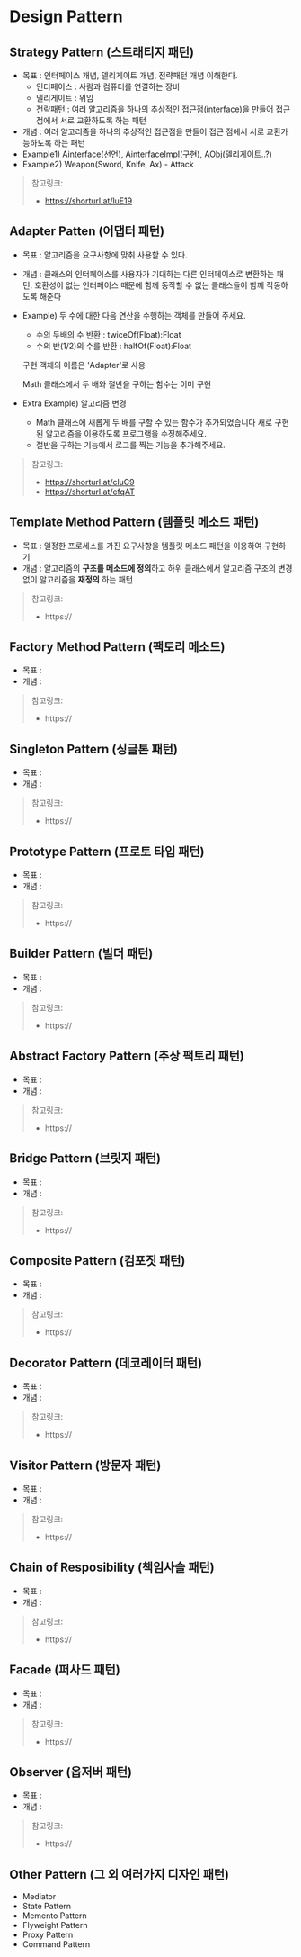 # Design Pattern

## Strategy Pattern (스트래티지 패턴)
- 목표 : 인터페이스 개념, 델리게이트 개념, 전략패턴 개념 이해한다.
    - 인터페이스 : 사람과 컴퓨터를 연결하는 장비
    - 델리게이트 : 위임
    - 전략패턴 : 여러 알고리즘을 하나의 추상적인 접근점(interface)을 만들어 접근점에서 서로  교환하도록 하는 패턴
- 개념 : 여러 알고리즘을 하나의 추상적인 접근점을 만들어 접근 점에서 서로 교환가능하도록 하는 패턴 
- Example1) Ainterface(선언), AinterfaceImpl(구현), AObj(델리게이트..?)
- Example2) Weapon(Sword, Knife, Ax) - Attack

> 참고링크: 
> - https://shorturl.at/luE19
>

## Adapter Patten (어댑터 패턴)
- 목표 : 알고리즘을 요구사항에 맞춰 사용할 수 있다.
- 개념 : 클래스의 인터페이스를 사용자가 기대하는 다른 인터페이스로 변환하는 패턴.
호환성이 없는 인터페이스 때문에 함께 동작할 수 없는 클래스들이 함께 작동하도록 해준다
- Example) 
    두 수에 대한 다음 연산을 수행하는 객체를 만들어 주세요.

    - 수의 두배의 수 반환 : twiceOf(Float):Float
    - 수의 반(1/2)의 수를 반환 : halfOf(Float):Float
   
    구현 객체의 이름은 'Adapter'로 사용
    
    Math 클래스에서 두 배와 절반을 구하는 함수는 이미 구현
- Extra Example)
    알고리즘 변경
    - Math 클래스에 새롭게 두 배를 구할 수 있는 함수가 추가되었습니다
    새로 구현된 알고리즘을 이용하도록 프로그램을 수정해주세요.
    - 절반을 구하는 기능에서 로그를 찍는 기능을 추가해주세요.
    
> 참고링크: 
> - https://shorturl.at/cluC9
> - https://shorturl.at/efqAT
> 
## Template Method Pattern (템플릿 메소드 패턴)
- 목표 : 일정한 프로세스를 가진 요구사항을 템플릿 메소드 패턴을 이용하여 구현하기
- 개념 : 알고리즘의 **구조를 메소드에 정의**하고 하위 클래스에서 알고리즘 구조의 변경없이 알고리즘을 **재정의** 하는 패턴

> 참고링크:
> - https://
> 
 
## Factory Method Pattern (팩토리 메소드)
- 목표 : 
- 개념 : 

> 참고링크:
> - https://
> 

## Singleton Pattern (싱글톤 패턴)
- 목표 : 
- 개념 : 

> 참고링크:
> - https://
> 


## Prototype Pattern (프로토 타입 패턴)
- 목표 : 
- 개념 : 

> 참고링크:
> - https://
> 


## Builder Pattern (빌더 패턴)
- 목표 : 
- 개념 : 

> 참고링크:
> - https://
> 


## Abstract Factory Pattern (추상 팩토리 패턴)
- 목표 : 
- 개념 : 

> 참고링크:
> - https://
> 


## Bridge Pattern (브릿지 패턴)
- 목표 : 
- 개념 : 

> 참고링크:
> - https://
> 


## Composite Pattern (컴포짓 패턴)
- 목표 : 
- 개념 : 

> 참고링크:
> - https://
> 


## Decorator Pattern (데코레이터 패턴)
- 목표 : 
- 개념 : 

> 참고링크:
> - https://
> 


## Visitor Pattern (방문자 패턴)
- 목표 : 
- 개념 : 

> 참고링크:
> - https://
> 


## Chain of Resposibility (책임사슬 패턴)
- 목표 : 
- 개념 : 

> 참고링크:
> - https://
> 


## Facade (퍼사드 패턴)
- 목표 : 
- 개념 : 

> 참고링크:
> - https://
> 


## Observer (옵저버 패턴)
- 목표 : 
- 개념 : 

> 참고링크:
> - https://
> 


## Other Pattern (그 외 여러가지 디자인 패턴)
- Mediator
- State Pattern
- Memento Pattern
- Flyweight Pattern
- Proxy Pattern
- Command Pattern

